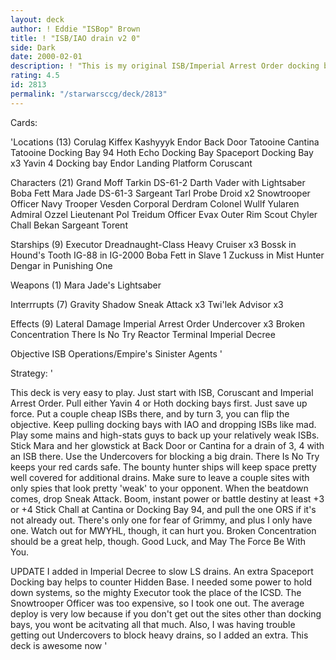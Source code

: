 ```yaml
---
layout: deck
author: ! Eddie "ISBop" Brown
title: ! "ISB/IAO drain v2 0"
side: Dark
date: 2000-02-01
description: ! "This is my original ISB/Imperial Arrest Order docking bay deck with a few changes.  Few different cards makes all the diference"
rating: 4.5
id: 2813
permalink: "/starwarsccg/deck/2813"
---
```

Cards: 

'Locations (13)
Corulag
Kiffex
Kashyyyk
Endor Back Door
Tatooine Cantina
Tatooine Docking Bay 94
Hoth Echo Docking Bay
Spaceport Docking Bay x3
Yavin 4 Docking bay
Endor Landing Platform
Coruscant

Characters (21)
Grand Moff Tarkin
DS-61-2
Darth Vader with Lightsaber
Boba Fett
Mara Jade
DS-61-3
Sargeant Tarl
Probe Droid x2
Snowtrooper Officer
Navy Trooper Vesden
Corporal Derdram
Colonel Wullf Yularen
Admiral Ozzel
Lieutenant Pol Treidum
Officer Evax
Outer Rim Scout
Chyler
Chall Bekan
Sargeant Torent

Starships (9)
Executor
Dreadnaught-Class Heavy Cruiser x3
Bossk in Hound's Tooth
IG-88 in IG-2000
Boba Fett in Slave 1
Zuckuss in Mist Hunter
Dengar in Punishing One

Weapons (1)
Mara Jade's Lightsaber

Interrrupts (7)
Gravity Shadow
Sneak Attack x3
Twi'lek Advisor x3

Effects (9)
Lateral Damage
Imperial Arrest Order
Undercover x3
Broken Concentration
There Is No Try
Reactor Terminal
Imperial Decree

Objective ISB Operations/Empire's Sinister Agents  '

Strategy: '

This deck is very easy to play. Just start with ISB, Coruscant and Imperial Arrest Order. Pull either Yavin 4 or Hoth docking bays first. Just save up force. Put a couple cheap ISBs there, and by turn 3, you can flip the objective. Keep pulling docking bays with IAO and dropping ISBs like mad. Play some mains and high-stats guys to back up your relatively weak ISBs. Stick Mara and her glowstick at Back Door or Cantina for a drain of 3, 4 with an ISB there. Use the Undercovers for blocking a big drain. There Is No Try keeps your red cards safe. The bounty hunter ships will keep space pretty well covered for additional drains. Make sure to leave a couple sites with only spies that look pretty 'weak' to your opponent. When the beatdown comes, drop Sneak Attack. Boom, instant power or battle destiny at least +3 or +4 Stick Chall at Cantina or Docking Bay 94, and pull the one ORS if it's not already out. There's only one for fear of Grimmy, and plus I only have one. Watch out for MWYHL, though, it can hurt you. Broken Concentration should be a great help, though. Good Luck, and May The Force Be With You.

UPDATE  I added in Imperial Decree to slow LS drains.	An extra Spaceport Docking bay helps to counter Hidden Base.  I needed some power to hold down systems, so the mighty Executor took the place of the ICSD.  The Snowtrooper Officer was too expensive, so I took one out.  The average deploy is very low because if you don't get out the sites other than docking bays, you wont be acitvating all that much.  Also, I was having  trouble getting out Undercovers to block heavy drains, so I added an extra.  This deck is awesome now '
